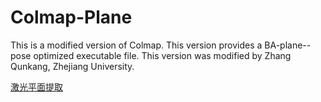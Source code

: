 # Colmap-Plane
 This is a modified version of Colmap. This version provides a BA-plane--pose optimized executable file. This version was modified by Zhang Qunkang, Zhejiang University.



[激光平面提取](/docs/激光平面提取.pdf)